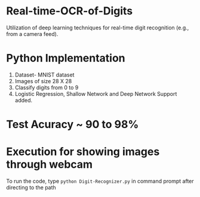 # Real-time-OCR-of-Digits
Utilization of deep learning techniques for real-time digit recognition (e.g., from a camera feed). 

# Python  Implementation

1) Dataset- MNIST dataset
2) Images of size 28 X 28
3) Classify digits from 0 to 9
4) Logistic Regression, Shallow Network and Deep Network Support added.

# Test Acuracy ~ 90 to 98%

# Execution for showing images through webcam
To run the code, type `python Digit-Recognizer.py`  in command prompt after directing to the path 

